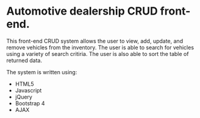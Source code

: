 # Automotive dealership CRUD front-end.

This front-end CRUD system allows the user to view, add, update, and remove vehicles from the inventory.
The user is able to search for vehicles using a variety of search critiria.
The user is also able to sort the table of returned data.

The system is written using:
- HTML5
- Javascript
- jQuery
- Bootstrap 4
- AJAX
